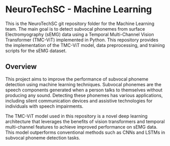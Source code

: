 # NeuroTechSC - Machine Learning

This is the NeuroTechSC git repository folder for the Machine Learning team. The main goal is to detect subvocal phonemes from surface Electromyography (sEMG) data using a Temporal Multi-Channel Vision Transformer (TMC-ViT) implemented in Python. This repository provides the implementation of the TMC-ViT model, data preprocessing, and training scripts for the sEMG dataset.

## Overview

This project aims to improve the performance of subvocal phoneme detection using machine learning techniques. Subvocal phonemes are the speech components generated when a person talks to themselves without producing any sound. Detecting these phonemes has various applications, including silent communication devices and assistive technologies for individuals with speech impairments.

The TMC-ViT model used in this repository is a novel deep learning architecture that leverages the benefits of vision transformers and temporal multi-channel features to achieve improved performance on sEMG data. This model outperforms conventional methods such as CNNs and LSTMs in subvocal phoneme detection tasks.